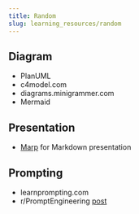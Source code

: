 ```yaml
---
title: Random
slug: learning_resources/random
---
```


## Diagram

-   PlanUML
-   c4model.com
-   diagrams.minigrammer.com
-   Mermaid

## Presentation

-   [Marp](https://marp.app/) for Markdown presentation

## Prompting

-   learnprompting.com
-   r/PromptEngineering [post](https://www.reddit.com/r/PromptEngineering/comments/18hhvi3/resources_that_dramatically_improved_my_prompting/0)
